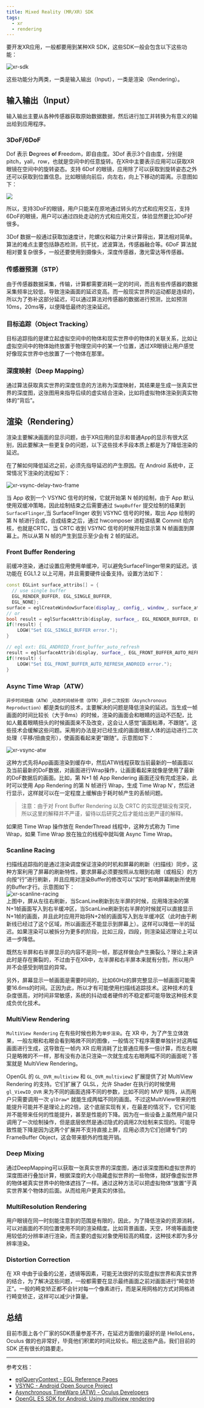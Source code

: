 ```yaml
---
title: Mixed Reality (MR/XR) SDK
tags:
  - xr
  - rendering
---
```


要开发XR应用，一般都要用到某种XR SDK，这些SDK一般会包含以下这些功能：

![xr-sdk](/data/xr-sdk.svg)

这些功能分为两类，一类是输入输出（Input），一类是渲染（Rendering）。

## 输入输出（Input）

输入输出主要从各种传感器获取原始数据数据，然后进行加工并转换为有意义的输出给到应用程序。

### 3DoF/6DoF

Dof 表示 **D**egrees **o**f **F**reedom，即自由度。3Dof 表示3个自由度，分别是 pitch，yall，row，也就是空间中的任意旋转。在XR中主要表示应用可以获取XR眼镜在空间中的旋转姿态。支持 6Dof 的眼镜，应用除了可以获取到旋转姿态之外还可以获取到位置信息。比如眼镜向前后，向左右，向上下移动的距离。示意图如下：

![](https://virtualspeech.com/img/blog/3dof-6dof-vr-headset.jpg)

所以，支持3DoF的眼镜，用户只能呆在原地通过转头的方式和应用交互，支持6DoF的眼镜，用户可以通过四处走动的方式和应用交互，体验显然要比3DoF好很多。

3Dof 数据一般通过获取加速度计，陀螺仪和磁力计来计算得出，算法相对简单。算法的难点主要包括静态检测，抗干扰，滤波算法，传感器融合等。6DoF 算法就相对要复杂很多，一般还要使用到摄像头，深度传感器，激光雷达等传感器。

### 传感器预测（STP）

由于传感器数据采集，传输，计算都需要消耗一定的时间，而且有些传感器的数据采集频率比较低，导致渲染画面的延迟变高。而一般现实世界的运动都是连续的，所以为了弥补这部分延迟，可以通过算法对传感器的数据进行预测，比如预测10ms，20ms等，以便降低最终的渲染延迟。

### 目标追踪（Object Tracking）

目标追踪指的是建立起虚拟空间中的物体和现实世界中的物体的关联关系，比如让虚拟空间中的物体始终放置于物理空间中的某一个位置，透过XR眼镜让用户感觉好像现实世界中也放置了一个物体在那里。

### 深度映射（Deep Mapping）

通过算法获取真实世界的深度信息的方法称为深度映射，其结果是生成一张真实世界的深度图，这张图用来指导后续的虚实结合渲染，比如将虚拟物体渲染到真实物体的“背后”。

## 渲染（Rendering）

渲染主要解决画面的显示问题，由于XR应用的显示和普通App的显示有很大区别，因此要解决一些更复杂的问题，以下这些技术手段本质上都是为了降低渲染的延迟。

在了解如何降低延迟之前，必须先指导延迟的产生原因。在 Android 系统中，正常情况下渲染的流程如下：

![xr-vsync-delay-two-frame](/data/xr-vsync-delay-two-frame.svg)

当 App 收到一个 VSYNC 信号的时候，它就开始第 N 帧的绘制，由于 App 默认使用双缓冲策略，因此绘制结束之后需要通过 `SwapBuffer` 提交绘制的结果到 `SurfaceFlinger`,当 SurfaceFlinger 收到 VSYNC 信号的时候，取出 App 绘制的第 N 帧进行合成，合成结束之后，通过 hwcomposer 进程讲结果 Commit 给内核，也就是CRTC，当 CRTC 收到 VSYNC 信号的时候开始显示第 N 帧画面到屏幕上。所以从第 N 帧的产生到显示至少会有 2 帧的延迟。

### Front Buffer Rendering

前缓冲渲染，通过设置应用使用单缓冲，可以避免SurfaceFlinger带来的延迟。该功能在 EGL1.2 以上可用，并且需要硬件设备支持。设置方法如下：

```c++
const EGLint surface_attribs[] = {
  // use single buffer
  EGL_RENDER_BUFFER, EGL_SINGLE_BUFFER, 
  EGL_NONE};
surface = eglCreateWindowSurface(display_, config_, window_, surface_attribs);
// or
bool result = eglSurfaceAttrib(display, surface_, EGL_RENDER_BUFFER, EGL_SINGLE_BUFFER);
if(!result) {
    LOGW("Set EGL_SINGLE_BUFFER error.");
}

// egl ext: EGL_ANDROID_front_buffer_auto_refresh
result = eglSurfaceAttrib(display, surface_, EGL_FRONT_BUFFER_AUTO_REFRESH_ANDROID, 1);
if(!result) {
    LOGW("Set EGL_FRONT_BUFFER_AUTO_REFRESH_ANDROID error.");
}
```

### Async Time Wrap（ATW）

`异步时间扭曲（ATW）`,`动态时间帧补偿（DTR）`,`异步二次投影（Asynchronous Reproduction）`都是类似的技术，主要解决的问题是降低渲染的延迟。当生成一帧画面的时间比较长（大于8ms）的时候，渲染的画面会和眼睛的运动不匹配，比如人戴着眼睛扭头的时候画面来不及改变，这会让人感觉“画面粘滞，不跟随”。这些技术会缓解这些问题。采用的办法是对已经生成的画面根据人体的运动进行二次处理（平移/扭曲变形），使画面看起来更“跟随”。示意图如下：

![xr-vsync-atw](/data/xr-vsync-atw.svg)

这种方式先将App画面渲染到缓存中，然后ATW线程获取当前最新的一帧画面以及当前最新的DoF数据，对画面进行Wrap操作，让画面看起来就像是使用了最新的DoF数据后的画面。比如，第 N+1 帧 App Rendering 画面还没有完成渲染，此时可以使用 App Rendering 的第 N 帧进行 Wrap，生成 Time Wrap N'，然后进行显示，这样就可以在一定程度上缓解由于耗时帧产生的丢帧问题。

> 注意：由于对 Front Buffer Rendering 以及 CRTC 的实现逻辑没有深究，所以这里的解释并不严谨，留待以后研究之后才能给出更严谨的解释。

如果把 Time Wrap 操作放在 RenderThread 线程中，这种方式称为 Time Wrap，如果 Time Wrap 放在独立的线程中就叫做 Async Time Wrap。

### Scanline Racing

扫描线追踪指的是通过渲染调度保证渲染的时机和屏幕的刷新（扫描线）同步。这种方案利用了屏幕的刷新特性，要求屏幕必须要按照从左眼到右眼（或相反）的方向按“行”进行刷新，并且应用对渲染Buffer的修改可以“实时”影响屏幕刷新所使用的Buffer才行。示意图如下：  
![xr-scanline-racing](/data/xr-scanline-racing.svg)  
上图中，屏从左往右刷新，当ScanLine刷新到左半屏的时候，应用降渲染的第N+1帧画面写入到右半缓冲区，当ScanLine刷新到右半屏的时候就可以直接显示N+1帧的画面，并且此时应用开始将N+2帧的画面写入到左半缓冲区（此时由于刷新线已经过了这个区域，所以画面还不能显示到屏幕上）。这样可以降低一半的延迟。如果渲染可以被拆分为更多的阶段，比如三段，四段，则渲染延迟理论上可以进一步降低。

既然左半屏和右半屏显示的内容不是同一帧，那这样做会产生撕裂么？理论上来讲此时是存在撕裂的，不过由于在XR中，左半屏和右半屏本来就有分割，所以用户并不会感受到明显的异常。

另外，屏幕显示一帧画面是需要时间的，比如60Hz的屏完整显示一帧画面可能需要16.6ms的时间。正因为此，所以才有可能使用扫描线追踪技术。这种技术的复杂度很高，对时间非常敏感，系统的抖动或者硬件的不稳定都可能导致这种技术变成负优化技术。

### MultiView Rendering

`MultiView Rendering` 在有些时候也称为`单步渲染`。在 XR 中，为了产生立体效果，一般左眼和右眼会看到略微不同的图像，一般情况下程序需要单独针对这两幅画面进行生成，这导致在一帧内 XR 应用消耗了比普通应用多一倍计算，而左右眼只是略微的不一样，那有没有办法只渲染一次就生成左右眼两幅不同的画面呢？答案就是 MultiView Rendering。

OpenGL 的 `GL_OVR_multiview` 和 `GL_OVR_multiview2` 扩展提供了对 MultiView Rendering 的支持。它们扩展了 GLSL，允许 Shader 在执行的时候使用 `gl_ViewID_OVR` 来为不同的画面选择不同的参数，比如不同的 MVP 矩阵，从而用户只需要调用一次 `glDraw*` 就能生成两幅不同的画面。不过这MultiView带来的性能提升可能并不是理论上的2倍，这个底层实现有关，在最差的情况下，它们可能并不能带来任何的性能提升，甚至是性能的下降。因为在一些设备上虽然用户层只调用了一次绘制操作，但是底层依然是通过隐式的调用2次绘制来实现的。可能导致性能下降是因为这两个扩展并不支持直接上屏，应用必须为它们创建专门的 FrameBuffer Object，这会带来额外的性能开销。

### Deep Mixing

通过DeepMapping可以获取一张真实世界的深度图，通过该深度图和虚拟世界的深度图进行叠加计算，根据深度的大小隐藏虚拟世界的一些物体，就好像虚拟世界的物体被真实世界中的物体遮挡了一样。通过这种方法可以把虚拟物体“放置”于真实世界某个物体的后面。从而给用户更真实的体验。

### MultiResolution Rendering

用户眼镜在同一时刻能注意到的范围是有限的，因此，为了降低渲染的资源消耗，可以对画面的不同位置使用不同的渲染精度。比如背景画面，天空，环境等画面使用较低的分辨率进行渲染，而主要的虚拟对象使用较高的精度，这种技术即为多分辨率渲染。

### Distortion Correction

在 XR 中由于设备的公差，透镜等因素，可能无法很好的实现虚拟世界和真实世界的结合，为了解决这些问题，一般都需要在显示最终画面之前对画面进行“畸变矫正”。一般的畸变矫正都不会针对每一个像素进行，而是采用网格的方式对网格进行畸变矫正，这样可以减少计算量。

## 总结

目前市面上各个厂家的SDK质量参差不齐，在延迟方面做的最好的是 HelloLens，Oculus 做的也非常好，毕竟他们积累的时间比较长。相比这些产品，我们目前的 SDK 还有很长的路要走。

-----
参考文档：

* [eglQueryContext - EGL Reference Pages](https://www.khronos.org/registry/EGL/sdk/docs/man/html/eglQueryContext.xhtml)
* [VSYNC - Android Open Source Project](https://source.android.com/devices/graphics/implement-vsync)
* [Asynchronous TimeWarp (ATW) - Oculus Developers](https://developer.oculus.com/documentation/native/android/mobile-timewarp-overview/?locale=en_US)
* [OpenGL ES SDK for Android: Using multiview rendering](https://arm-software.github.io/opengl-es-sdk-for-android/multiview.html#multiviewIntroduction)
